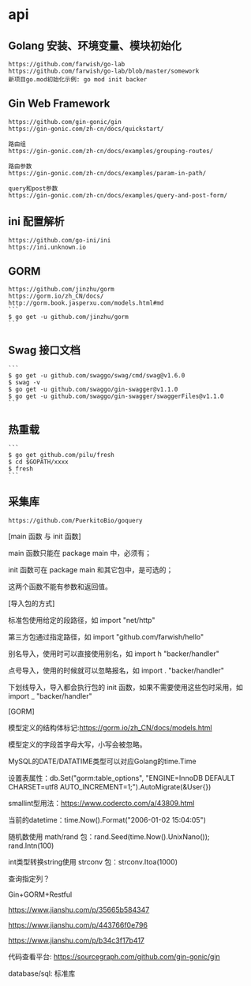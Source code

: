 # api

## Golang 安装、环境变量、模块初始化
    https://github.com/farwish/go-lab
    https://github.com/farwish/go-lab/blob/master/somework
    新项目go.mod初始化示例: go mod init backer

## Gin Web Framework
    https://github.com/gin-gonic/gin
    https://gin-gonic.com/zh-cn/docs/quickstart/

    路由组
    https://gin-gonic.com/zh-cn/docs/examples/grouping-routes/

    路由参数
    https://gin-gonic.com/zh-cn/docs/examples/param-in-path/

    query和post参数
    https://gin-gonic.com/zh-cn/docs/examples/query-and-post-form/

## ini 配置解析
    https://github.com/go-ini/ini
    https://ini.unknown.io

## GORM
    https://github.com/jinzhu/gorm
    https://gorm.io/zh_CN/docs/
    http://gorm.book.jasperxu.com/models.html#md
    ```
    $ go get -u github.com/jinzhu/gorm
    ```

## Swag 接口文档
    ```
    $ go get -u github.com/swaggo/swag/cmd/swag@v1.6.0
    $ swag -v
    $ go get -u github.com/swaggo/gin-swagger@v1.1.0
    $ go get -u github.com/swaggo/gin-swagger/swaggerFiles@v1.1.0
    ```

## 热重载
    ```
    $ go get github.com/pilu/fresh
    $ cd $GOPATH/xxxx
    $ fresh
    ```

## 采集库
    https://github.com/PuerkitoBio/goquery


[main 函数 与 init 函数]

main 函数只能在 package main 中，必须有；

init 函数可在 package main 和其它包中，是可选的；

这两个函数不能有参数和返回值。

[导入包的方式]

标准包使用给定的段路径，如 import "net/http"

第三方包通过指定路径，如 import "github.com/farwish/hello"

别名导入，使用时可以直接使用别名，如 import h "backer/handler"

点号导入，使用的时候就可以忽略报名，如 import . "backer/handler"

下划线导入，导入都会执行包的 init 函数，如果不需要使用这些包时采用，如 import _ "backer/handler"

[GORM]

模型定义的结构体标记:https://gorm.io/zh_CN/docs/models.html

模型定义的字段首字母大写，小写会被忽略。

MySQL的DATE/DATATIME类型可以对应Golang的time.Time

设置表属性：db.Set("gorm:table_options", "ENGINE=InnoDB DEFAULT CHARSET=utf8 AUTO_INCREMENT=1;").AutoMigrate(&User{})

smallint型用法：https://www.codercto.com/a/43809.html

当前的datetime：time.Now().Format("2006-01-02 15:04:05")

随机数使用 math/rand 包：rand.Seed(time.Now().UnixNano()); rand.Intn(100)

int类型转换string使用 strconv 包：strconv.Itoa(1000)

查询指定列？

Gin+GORM+Restful

https://www.jianshu.com/p/35665b584347

https://www.jianshu.com/p/443766f0e796

https://www.jianshu.com/p/b34c3f17b417

代码查看平台:
    https://sourcegraph.com/github.com/gin-gonic/gin

database/sql: 标准库
